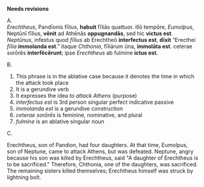 **Needs revisions**

A.  
*Erechtheus*, Pandīonis fīlius, **habuit** fīliās quattuor.
illō tempōre, *Eumolpus*, Neptūnī fīlius, **vēnit** ad Athēnās **oppugnandās**, sed hic **victus est**.  
*Neptūnus*, infestus quod *fīlius* ab Erechtheō **interfectus est**, **dīxit** “Erecthei *fīlia* **immolanda est**.”
itaque *Chthonia*, fīliārum ūna, **immolāta est**.
ceterae sorōrēs **interfēcērunt**;
ipse *Erechtheus* ab fulmine **ictus est**.  

B.  
1. This phrase is in the ablative case because it denotes the time in which the attack took place
2. It is a gerundive verb 
3. It expresses the idea *to attack Athens* (purpose)
4. *interfectus est* is 3rd person singular perfect indicative passive
5. *immolanda est* is a gerundive construction
6. *ceterae sorōrēs* is feminine, nominative, and plural
7. *fulmine* is an ablative singular noun 


C.  

Erechtheus, son of Pandion, had four daughters. At that time, Eumolpus, son of Neptune, came to attack Athens, but was defeated. Neptune, angry because his son was killed by Erechtheus, said "A daughter of Erechtheus is to be sacrificed." 
Therefore, Chthonia, one of the daughters, was sacrificed. The remaining sisters killed themselves;
Erechtheus himself was struck by lightning bolt. 
